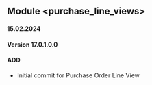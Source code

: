 ## Module <purchase_line_views>

#### 15.02.2024
#### Version 17.0.1.0.0
#### ADD
- Initial commit for Purchase Order Line View
